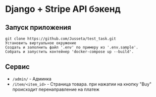 # Django + Stripe API бэкенд

Запуск приложения
------
```
git clone https://github.com/Jusseta/test_task.git
Установить виртуальное окружение
Создать и заполнить файл '.env' по примеру из '.env.sample'.
Собрать и запустить контейнер 'docker-compose up --build'.
```

Сервис
------
* `/admin/` - Админка
* `/item/<item_id>` - Страница товара. при нажатии на кнопку "Buy" происходит перенаправление на платеж
